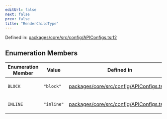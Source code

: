 ```yaml
---
editUrl: false
next: false
prev: false
title: "RenderChildType"
---
```


Defined in: [packages/core/src/config/APIConfigs.ts:12](https://github.com/mProjectsCode/obsidian-meta-bind-plugin/blob/43804cae2c305431d6768245a6348f2ee7f14fca/packages/core/src/config/APIConfigs.ts#L12)

## Enumeration Members

<table>
<thead>
<tr>
<th>Enumeration Member</th>
<th>Value</th>
<th>Defined in</th>
</tr>
</thead>
<tbody>
<tr>
<td>

<a id="block"></a> `BLOCK`

</td>
<td>

`"block"`

</td>
<td>

[packages/core/src/config/APIConfigs.ts:14](https://github.com/mProjectsCode/obsidian-meta-bind-plugin/blob/43804cae2c305431d6768245a6348f2ee7f14fca/packages/core/src/config/APIConfigs.ts#L14)

</td>
</tr>
<tr>
<td>

<a id="inline"></a> `INLINE`

</td>
<td>

`"inline"`

</td>
<td>

[packages/core/src/config/APIConfigs.ts:13](https://github.com/mProjectsCode/obsidian-meta-bind-plugin/blob/43804cae2c305431d6768245a6348f2ee7f14fca/packages/core/src/config/APIConfigs.ts#L13)

</td>
</tr>
</tbody>
</table>

